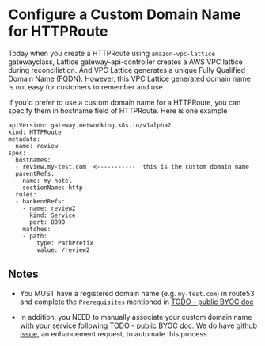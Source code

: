 # Configure a Custom Domain Name for HTTPRoute
Today when you create a HTTPRoute using `amazon-vpc-lattice` gatewayclass, Lattice gateway-api-controller creates a AWS VPC lattice during reconciliation. And VPC Lattice generates a unique Fully Qualified Domain Name (FQDN). However, this VPC Lattice generated domain name is not easy for customers to remember and use.

If you'd prefer to use a custom domain name for a HTTPRoute, you can specify them in hostname field of HTTPRoute.  Here is one example

```
apiVersion: gateway.networking.k8s.io/v1alpha2
kind: HTTPRoute
metadata:
  name: review
spec:
  hostnames:
  - review.my-test.com  <-----------  this is the custom domain name
  parentRefs:
  - name: my-hotel
    sectionName: http
  rules:    
  - backendRefs:
    - name: review2
      kind: Service
      port: 8090
    matches:
    - path:
        type: PathPrefix
        value: /review2

```

## Notes

* You MUST have a registered domain name (e.g. `my-test.com`) in route53 and complete the `Prerequisites` mentioned in [TODO - public BYOC doc](http://dev-dsk-tnmat-1d-8836d755.us-east-1.amazon.com/mercury/build/AWSMercuryDocs/AWSMercuryDocs-3.0/AL2_x86_64/DEV.STD.PTHREAD/build/server-root/vpc-lattice/latest/ug/service-custom-domain-name.html#dns-associate-custom)

* In addition, you NEED to manually associate your custom domain name with your service following [TODO - public BYOC doc](http://dev-dsk-tnmat-1d-8836d755.us-east-1.amazon.com/mercury/build/AWSMercuryDocs/AWSMercuryDocs-3.0/AL2_x86_64/DEV.STD.PTHREAD/build/server-root/vpc-lattice/latest/ug/service-custom-domain-name.html#dns-associate-custom).  We do have [github issue](https://github.com/aws/aws-application-networking-k8s/issues/88), an enhancement request, to automate this process